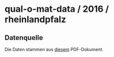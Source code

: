 # qual-o-mat-data / 2016 / rheinlandpfalz

## Datenquelle

Die Daten stammen aus [diesem](https://www.wahl-o-mat.de/rlp2016/PositionsvergleichRheinlandPfalz2016.pdf) PDF-Dokument.
